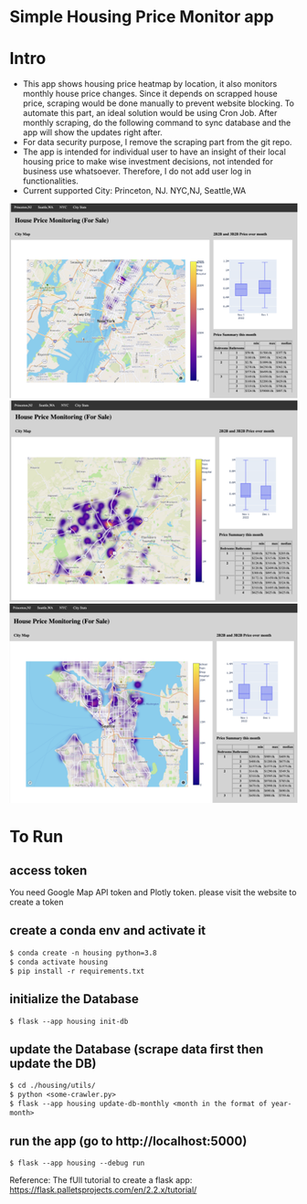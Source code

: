 # Simple Housing Price Monitor app

# Intro
- This app shows housing price heatmap by location, it also monitors monthly house price changes. Since it depends on scrapped house price, scraping
  would be done manually to prevent website blocking. To automate this part, an ideal solution would be using Cron Job.
  After monthly scraping, do the following command to sync database and the app will show the updates right after.
- For data security purpose, I remove the scraping part from the git repo.
- The app is intended for individual user to have an insight of their local housing price to make wise investment decisions, not intended for business use whatsoever. Therefore, I do not add user log in functionalities.
- Current supported City: Princeton, NJ. NYC,NJ, Seattle,WA


![NYC](markdown_images/NYC.png)
![Princeton](markdown_images/Princeton.png)
![Seattle](markdown_images/Seattle.png)

# To Run
## access token
You need Google Map API token and Plotly token.
please visit the website to create a token

## create a conda env and activate it
```
$ conda create -n housing python=3.8
$ conda activate housing
$ pip install -r requirements.txt
```

## initialize the Database
```
$ flask --app housing init-db
```


## update the Database (scrape data first then update the DB)
```
$ cd ./housing/utils/
$ python <some-crawler.py>
$ flask --app housing update-db-monthly <month in the format of year-month>
```

## run the app (go to http://localhost:5000)
```
$ flask --app housing --debug run
```

Reference:
The fUll tutorial to create a flask app: https://flask.palletsprojects.com/en/2.2.x/tutorial/
